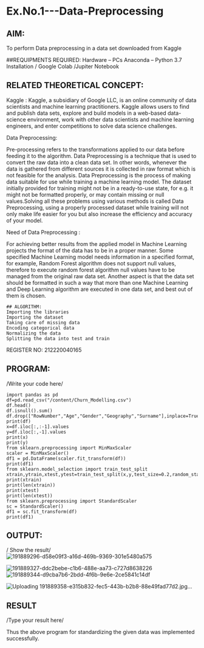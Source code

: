 # Ex.No.1---Data-Preprocessing
## AIM:

To perform Data preprocessing in a data set downloaded from Kaggle

##REQUIPMENTS REQUIRED:
Hardware – PCs
Anaconda – Python 3.7 Installation / Google Colab /Jupiter Notebook

## RELATED THEORETICAL CONCEPT:

Kaggle :
Kaggle, a subsidiary of Google LLC, is an online community of data scientists and machine learning practitioners. Kaggle allows users to find and publish data sets, explore and build models in a web-based data-science environment, work with other data scientists and machine learning engineers, and enter competitions to solve data science challenges.

Data Preprocessing:

Pre-processing refers to the transformations applied to our data before feeding it to the algorithm. Data Preprocessing is a technique that is used to convert the raw data into a clean data set. In other words, whenever the data is gathered from different sources it is collected in raw format which is not feasible for the analysis.
Data Preprocessing is the process of making data suitable for use while training a machine learning model. The dataset initially provided for training might not be in a ready-to-use state, for e.g. it might not be formatted properly, or may contain missing or null values.Solving all these problems using various methods is called Data Preprocessing, using a properly processed dataset while training will not only make life easier for you but also increase the efficiency and accuracy of your model.

Need of Data Preprocessing :

For achieving better results from the applied model in Machine Learning projects the format of the data has to be in a proper manner. Some specified Machine Learning model needs information in a specified format, for example, Random Forest algorithm does not support null values, therefore to execute random forest algorithm null values have to be managed from the original raw data set.
Another aspect is that the data set should be formatted in such a way that more than one Machine Learning and Deep Learning algorithm are executed in one data set, and best out of them is chosen.

```
## ALGORITHM:
Importing the libraries
Importing the dataset
Taking care of missing data
Encoding categorical data
Normalizing the data
Splitting the data into test and train

```
REGISTER NO: 212220040165 
## PROGRAM:
/Write your code here/

```
import pandas as pd
df=pd.read_csv("/content/Churn_Modelling.csv")
df.head()
df.isnull().sum()
df.drop(["RowNumber","Age","Gender","Geography","Surname"],inplace=True,axis=1)
print(df)
x=df.iloc[:,:-1].values
y=df.iloc[:,-1].values
print(x)
print(y)
from sklearn.preprocessing import MinMaxScaler
scaler = MinMaxScaler()
df1 = pd.DataFrame(scaler.fit_transform(df))
print(df1)
from sklearn.model_selection import train_test_split
xtrain,ytrain,xtest,ytest=train_test_split(x,y,test_size=0.2,random_state=2)
print(xtrain)
print(len(xtrain))
print(xtest)
print(len(xtest))
from sklearn.preprocessing import StandardScaler
sc = StandardScaler()
df1 = sc.fit_transform(df)
print(df1)

```
## OUTPUT:
/ Show the result/
![191889296-d58e09f3-a16d-469b-9369-301e5480a575](https://user-images.githubusercontent.com/63903041/227828738-8a74dd7c-4dc8-4a28-b39c-535389e39a2c.jpg)

![191889327-ddc2bebe-c1b6-488e-aa73-c727d8638226](https://user-images.githubusercontent.com/63903041/227828756-42e272d8-d47c-4f1d-b23c-bc718d01a0c8.jpg)
![191889344-d9cba7b6-2bdd-4f6b-9e6e-2ce5841c14df](https://user-images.githubusercontent.com/63903041/227828776-48e03570-55ac-4fa7-8ce4-d38cbd712416.jpg)

![Uploading 191889358-e315b832-fec5-443b-b2b8-88e49fad77d2.jpg…]()

## RESULT
/Type your result here/


Thus the above program for standardizing the given data was implemented successfully.



